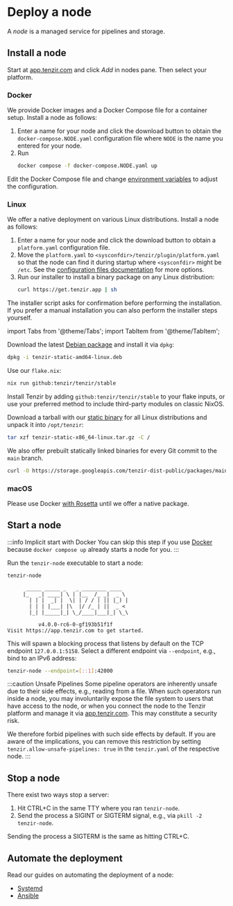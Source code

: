 # Deploy a node

A *node* is a managed service for pipelines and storage.

## Install a node

Start at [app.tenzir.com](https://app.tenzir.com) and click *Add* in nodes pane.
Then select your platform.

### Docker

We provide Docker images and a Docker Compose file for a container setup.
Install a node as follows:

1. Enter a name for your node and click the download button to obtain the
   `docker-compose.NODE.yaml` configuration file where `NODE` is the name you
   entered for your node.
2. Run
   ```bash
   docker compose -f docker-compose.NODE.yaml up
   ```

Edit the Docker Compose file and change [environment
variables](../../command-line.md#environment-variables) to adjust the
configuration.

### Linux

We offer a native deployment on various Linux distributions.
Install a node as follows:

1. Enter a name for your node and click the download button to obtain a
   `platform.yaml` configuration file.
2. Move the `platform.yaml` to `<sysconfdir>/tenzir/plugin/platform.yaml` so
   that the node can find it during startup where `<sysconfdir>` might be
   `/etc`. See the [configuration files
   documentation](../../command-line.md#configuration-files) for more options.
3. Run our installer to install a binary package on any Linux distribution:
   ```bash
   curl https://get.tenzir.app | sh
   ```

The installer script asks for confirmation before performing the installation.
If you prefer a manual installation you can also perform the installer steps
yourself.

import Tabs from '@theme/Tabs';
import TabItem from '@theme/TabItem';

<Tabs>
<TabItem value="debian" label="Debian">

Download the latest [Debian package][tenzir-debian-package] and install it via
`dpkg`:

```bash
dpkg -i tenzir-static-amd64-linux.deb
```

[tenzir-debian-package]: https://github.com/tenzir/tenzir/releases/latest/download/tenzir-static-amd64-linux.deb

</TabItem>
<TabItem value="nix" label="Nix">

Use our `flake.nix`:

```bash
nix run github:tenzir/tenzir/stable
```

Install Tenzir by adding `github:tenzir/tenzir/stable` to your flake inputs, or
use your preferred method to include third-party modules on classic NixOS.

</TabItem>
<TabItem value="any" label="Any">

Download a tarball with our [static binary][tenzir-tarball] for all Linux
distributions and unpack it into `/opt/tenzir`:

```bash
tar xzf tenzir-static-x86_64-linux.tar.gz -C /
```

[tenzir-tarball]: https://github.com/tenzir/tenzir/releases/latest/download/tenzir-static-x86_64-linux.tar.gz

We also offer prebuilt statically linked binaries for every Git commit to the
`main` branch.

```bash
curl -O https://storage.googleapis.com/tenzir-dist-public/packages/main/tarball/tenzir-static-main.gz
```

</TabItem>
</Tabs>

### macOS

Please use Docker [with
Rosetta](https://levelup.gitconnected.com/docker-on-apple-silicon-mac-how-to-run-x86-containers-with-rosetta-2-4a679913a0d5)
until we offer a native package.

## Start a node

:::info Implicit start with Docker
You can skip this step if you use [Docker](#docker) because `docker compose up`
already starts a node for you.
:::

Run the `tenzir-node` executable to start a node:

```bash
tenzir-node
```

```
      _____ _____ _   _ ________ ____
     |_   _| ____| \ | |__  /_ _|  _ \
       | | |  _| |  \| | / / | || |_) |
       | | | |___| |\  |/ /_ | ||  _ <
       |_| |_____|_| \_/____|___|_| \_\

          v4.0.0-rc6-0-gf193b51f1f
Visit https://app.tenzir.com to get started.
```

This will spawn a blocking process that listens by default on the TCP endpoint
`127.0.0.1:5158`. Select a different endpoint via `--endpoint`, e.g., bind to an
IPv6 address:

```bash
tenzir-node --endpoint=[::1]:42000
```

:::caution Unsafe Pipelines
Some pipeline operators are inherently unsafe due to their side effects, e.g.,
reading from a file. When such operators run inside a node, you may
involuntarily expose the file system to users that have access to the node, or
when you connect the node to the Tenzir platform and manage it via
[app.tenzir.com](https://app.tenzir.com). This may constitute a security risk.

We therefore forbid pipelines with such side effects by default. If you are
aware of the implications, you can remove this restriction by setting
`tenzir.allow-unsafe-pipelines: true` in the `tenzir.yaml` of the respective
node.
:::

## Stop a node

There exist two ways stop a server:

1. Hit CTRL+C in the same TTY where you ran `tenzir-node`.
2. Send the process a SIGINT or SIGTERM signal, e.g., via
   `pkill -2 tenzir-node`.

Sending the process a SIGTERM is the same as hitting CTRL+C.

## Automate the deployment

Read our guides on automating the deployment of a node:

- [Systemd](systemd.md)
- [Ansible](ansible.md)

